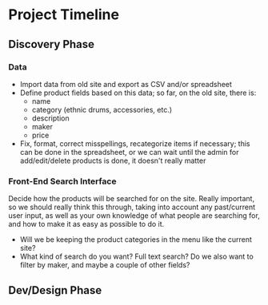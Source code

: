 # Project Timeline

## Discovery Phase

### Data

- Import data from old site and export as CSV and/or spreadsheet
- Define product fields based on this data; so far, on the old site, there is:
  - name
  - category (ethnic drums, accessories, etc.)
  - description
  - maker
  - price
- Fix, format, correct misspellings, recategorize items if necessary; this can be done in the spreadsheet, or we can wait until the admin for add/edit/delete products is done, it doesn't really matter

### Front-End Search Interface

Decide how the products will be searched for on the site. Really important, so we should really think this through, taking into account any past/current user input, as well as your own knowledge of what people are searching for, and how to make it as easy as possible to do it.

- Will we be keeping the product categories in the menu like the current site? 
- What kind of search do you want? Full text search? Do we also want to filter by maker, and maybe a couple of other fields?

## Dev/Design Phase
